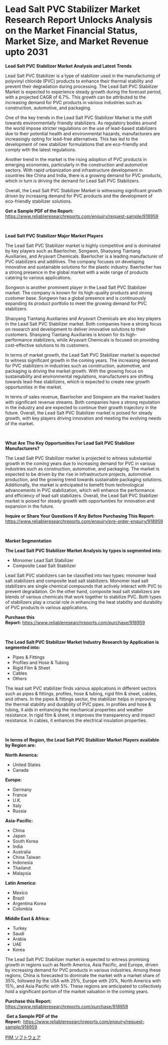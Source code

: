 <p><h1>Lead Salt PVC Stabilizer Market Research Report Unlocks Analysis on the Market Financial Status, Market Size, and Market Revenue upto 2031</h1></p><p><strong>Lead Salt PVC Stabilizer Market Analysis and Latest Trends</strong></p>
<p><p>Lead Salt PVC Stabilizer is a type of stabilizer used in the manufacturing of polyvinyl chloride (PVC) products to enhance their thermal stability and prevent their degradation during processing. The Lead Salt PVC Stabilizer Market is expected to experience steady growth during the forecast period, with a projected CAGR of 6.7%. This growth can be attributed to the increasing demand for PVC products in various industries such as construction, automotive, and packaging.</p><p>One of the key trends in the Lead Salt PVC Stabilizer Market is the shift towards environmentally friendly stabilizers. As regulatory bodies around the world impose stricter regulations on the use of lead-based stabilizers due to their potential health and environmental hazards, manufacturers are increasingly opting for lead-free alternatives. This has led to the development of new stabilizer formulations that are eco-friendly and comply with the latest regulations.</p><p>Another trend in the market is the rising adoption of PVC products in emerging economies, particularly in the construction and automotive sectors. With rapid urbanization and infrastructure development in countries like China and India, there is a growing demand for PVC products, which in turn is driving the demand for Lead Salt PVC Stabilizers.</p><p>Overall, the Lead Salt PVC Stabilizer Market is witnessing significant growth driven by increasing demand for PVC products and the development of eco-friendly stabilizer solutions.</p></p>
<p><strong>Get a Sample PDF of the Report:&nbsp;</strong> <a href="https://www.reliableresearchreports.com/enquiry/request-sample/918959">https://www.reliableresearchreports.com/enquiry/request-sample/918959</a></p>
<p>&nbsp;</p>
<p><strong>Lead Salt PVC Stabilizer Major Market Players</strong></p>
<p><p>The Lead Salt PVC Stabilizer market is highly competitive and is dominated by key players such as Baerlocher, Songwon, Shaoyang Tiantang Auxiliaries, and Aryavart Chemicals. Baerlocher is a leading manufacturer of PVC stabilizers and additives. The company focuses on developing innovative and sustainable solutions for the plastic industry. Baerlocher has a strong presence in the global market with a wide range of products catering to various applications.</p><p>Songwon is another prominent player in the Lead Salt PVC Stabilizer market. The company is known for its high-quality products and strong customer base. Songwon has a global presence and is continuously expanding its product portfolio to meet the growing demand for PVC stabilizers.</p><p>Shaoyang Tiantang Auxiliaries and Aryavart Chemicals are also key players in the Lead Salt PVC Stabilizer market. Both companies have a strong focus on research and development to deliver innovative solutions to their customers. Shaoyang Tiantang Auxiliaries is known for its high-performance stabilizers, while Aryavart Chemicals is focused on providing cost-effective solutions to its customers.</p><p>In terms of market growth, the Lead Salt PVC Stabilizer market is expected to witness significant growth in the coming years. The increasing demand for PVC stabilizers in industries such as construction, automotive, and packaging is driving the market growth. With the growing focus on sustainability and environmental regulations, manufacturers are shifting towards lead-free stabilizers, which is expected to create new growth opportunities in the market.</p><p>In terms of sales revenue, Baerlocher and Songwon are the market leaders with significant revenue streams. Both companies have a strong reputation in the industry and are expected to continue their growth trajectory in the future. Overall, the Lead Salt PVC Stabilizer market is poised for steady growth, with key players driving innovation and meeting the evolving needs of the market.</p></p>
<p>&nbsp;</p>
<p><strong>What Are The Key Opportunities For Lead Salt PVC Stabilizer Manufacturers?</strong></p>
<p><p>The Lead Salt PVC Stabilizer market is projected to witness substantial growth in the coming years due to increasing demand for PVC in various industries such as construction, automotive, and packaging. The market is expected to be driven by the rise in infrastructure projects, automotive production, and the growing trend towards sustainable packaging solutions. Additionally, the market is anticipated to benefit from technological advancements in PVC stabilization, which will enhance the performance and efficiency of lead salt stabilizers. Overall, the Lead Salt PVC Stabilizer market is poised for steady growth with opportunities for innovation and expansion in the future.</p></p>
<p><strong>Inquire or Share Your Questions If Any Before Purchasing This Report:</strong> <a href="https://www.reliableresearchreports.com/enquiry/pre-order-enquiry/918959">https://www.reliableresearchreports.com/enquiry/pre-order-enquiry/918959</a></p>
<p>&nbsp;</p>
<p><strong>Market Segmentation</strong></p>
<p><strong>The Lead Salt PVC Stabilizer Market Analysis by types is segmented into:</strong></p>
<p><ul><li>Monomer Lead Salt Stabilizer</li><li>Composite Lead Salt Stabilizer</li></ul></p>
<p><p>Lead Salt PVC stabilizers can be classified into two types: monomer lead salt stabilizers and composite lead salt stabilizers. Monomer lead salt stabilizers are single chemical compounds that actively interact with PVC to prevent degradation. On the other hand, composite lead salt stabilizers are blends of various chemicals that work together to stabilize PVC. Both types of stabilizers play a crucial role in enhancing the heat stability and durability of PVC products in various applications.</p></p>
<p><strong>Purchase this Report:&nbsp;</strong><a href="https://www.reliableresearchreports.com/purchase/918959">https://www.reliableresearchreports.com/purchase/918959</a></p>
<p>&nbsp;</p>
<p><strong>The Lead Salt PVC Stabilizer Market Industry Research by Application is segmented into:</strong></p>
<p><ul><li>Pipes & Fittings</li><li>Profiles and Hose & Tubing</li><li>Rigid Film & Sheet</li><li>Cables</li><li>Others</li></ul></p>
<p><p>The lead salt PVC stabilizer finds various applications in different sectors such as pipes & fittings, profiles, hose & tubing, rigid film & sheet, cables, and others. In the pipes & fittings sector, the stabilizer helps in improving the thermal stability and durability of PVC pipes. In profiles and hose & tubing, it aids in enhancing the mechanical properties and weather resistance. In rigid film & sheet, it improves the transparency and impact resistance. In cables, it enhances the electrical insulation properties.</p></p>
<p>&nbsp;</p>
<p><strong>In terms of Region, the Lead Salt PVC Stabilizer Market Players available by Region are:</strong></p>
<p>
    <p> <strong> North America: </strong>
        <ul>
            <li>United States</li>
            <li>Canada</li>
        </ul>
        </p> 
    <p> <strong> Europe: </strong>
        <ul>
            <li>Germany</li>
            <li>France</li>
            <li>U.K.</li>
            <li>Italy</li>
            <li>Russia</li>
        </ul>
        </p> 
    <p> <strong> Asia-Pacific: </strong>
        <ul>
            <li>China</li>
            <li>Japan</li>
            <li>South Korea</li>
            <li>India</li>
            <li>Australia</li>
            <li>China Taiwan</li>
            <li>Indonesia</li>
            <li>Thailand</li>
            <li>Malaysia</li>
        </ul>
        </p> 
    <p> <strong> Latin America: </strong>
        <ul>
            <li>Mexico</li>
            <li>Brazil</li>
            <li>Argentina Korea</li>
            <li>Colombia</li>
        </ul>
        </p> 
    <p> <strong> Middle East & Africa: </strong>
        <ul>
            <li>Turkey</li>
            <li>Saudi</li>
            <li>Arabia</li>
            <li>UAE</li>
            <li>Korea</li>
        </ul>
    </p>
    </p>
<p><p>The Lead Salt PVC Stabilizer market is expected to witness promising growth in regions such as North America, Asia Pacific, and Europe, driven by increasing demand for PVC products in various industries. Among these regions, China is forecasted to dominate the market with a market share of 35%, followed by the USA with 25%, Europe with 20%, North America with 15%, and Asia Pacific with 5%. These regions are anticipated to collectively hold a significant portion of the market valuation in the coming years.</p></p>
<p><strong>Purchase this Report: </strong><a href="https://www.reliableresearchreports.com/purchase/918959">https://www.reliableresearchreports.com/purchase/918959</a></p>
<p>&nbsp;<strong>Get a Sample PDF of the Report:&nbsp;&nbsp;</strong><a href="https://www.reliableresearchreports.com/enquiry/request-sample/918959">https://www.reliableresearchreports.com/enquiry/request-sample/918959</a></p>
<p><strong></strong></p>
<p><p><a href="https://github.com/mreklxf44233/Market-Research-Report-List-1/blob/main/8993441194416.md">PIM ソフトウェア</a></p></p>